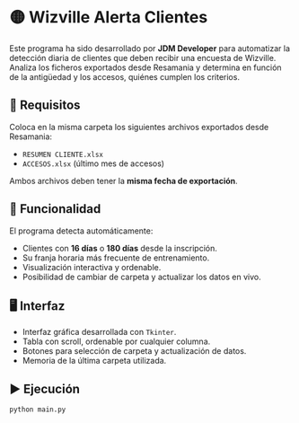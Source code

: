 # 🟡 Wizville Alerta Clientes

Este programa ha sido desarrollado por **JDM Developer** para automatizar la detección diaria de clientes que deben recibir una encuesta de Wizville.  
Analiza los ficheros exportados desde Resamania y determina en función de la antigüedad y los accesos, quiénes cumplen los criterios.

## 📂 Requisitos

Coloca en la misma carpeta los siguientes archivos exportados desde Resamania:

- `RESUMEN CLIENTE.xlsx`
- `ACCESOS.xlsx` (último mes de accesos)

Ambos archivos deben tener la **misma fecha de exportación**.

## 🧠 Funcionalidad

El programa detecta automáticamente:

- Clientes con **16 días** o **180 días** desde la inscripción.
- Su franja horaria más frecuente de entrenamiento.
- Visualización interactiva y ordenable.
- Posibilidad de cambiar de carpeta y actualizar los datos en vivo.

## 🖥️ Interfaz

- Interfaz gráfica desarrollada con `Tkinter`.
- Tabla con scroll, ordenable por cualquier columna.
- Botones para selección de carpeta y actualización de datos.
- Memoria de la última carpeta utilizada.

## ▶️ Ejecución

```bash
python main.py
